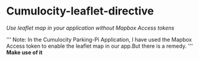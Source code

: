 # Cumulocity-leaflet-directive
*Use leaflet map in your application without Mapbox Access tokens*

'''
Note: In the Cumulocity Parking-Pi Application, I have used the Mapbox Access token to enable the leaflet map in our app.But there is a remedy.
'''
**Make use of it**
